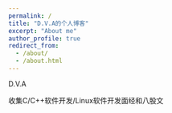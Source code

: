 ```yaml
---
permalink: /
title: "D.V.A的个人博客"
excerpt: "About me"
author_profile: true
redirect_from: 
  - /about/
  - /about.html
---
```

D.V.A 

收集C/C++软件开发/Linux软件开发面经和八股文
